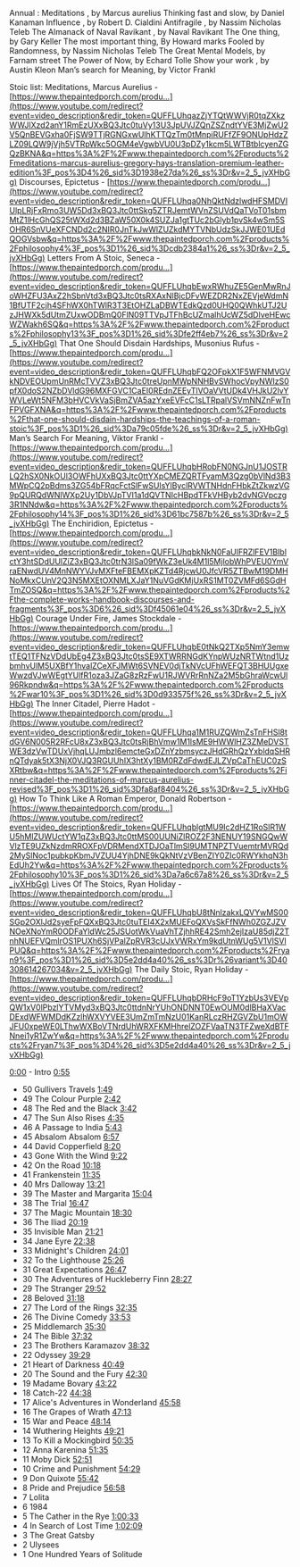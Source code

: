 Annual :
Meditations , by Marcus aurelius 
Thinking fast and slow, by Daniel Kanaman 
Influence , by Robert D. Cialdini
Antifragile , by Nassim Nicholas Teleb
The Almanack of Naval Ravikant , by Naval Ravikant
The One thing, by Gary Keller
The most important thing, By Howard marks
Fooled by Randomness, by Nassim Nicholas Teleb
The Great Mental Models, by Farnam street
The Power of Now, by Echard Tolle
Show your work , by Austin Kleon 
Man’s search for Meaning, by Victor Frankl


Stoic list:
Meditations, Marcus Aurelius - [https://www.thepaintedporch.com/produ...](https://www.youtube.com/redirect?event=video_description&redir_token=QUFFLUhqazZjYTQtWWVjR0tqZXkzWWJlXzd2anY1RmEzUXxBQ3Jtc0tuVy13U3JpUVJZQnZSZndtYVE3MjZwU2V5QnBEVGxha0FjSW9TTjRGNGxwUlhKTTQzTm0tMnpiRUFfZF9ONUpHdzZLZ09LQW9jVjh5VTRpWkc5OGM4eVgwbVU0U3pDZy1kcm5LWTBtblcyenZGQzBKNA&q=https%3A%2F%2Fwww.thepaintedporch.com%2Fproducts%2Fmeditations-marcus-aurelius-gregory-hays-translation-premium-leather-edition%3F_pos%3D4%26_sid%3D1938e27da%26_ss%3Dr&v=2_5_jvXHbGg) Discourses, Epictetus - [https://www.thepaintedporch.com/produ...](https://www.youtube.com/redirect?event=video_description&redir_token=QUFFLUhqa0NhQktNdzlwdHFSMDVIUlpLRjFxRmo3UW5Dd3xBQ3Jtc0ttSkg5ZTRJemtWVnZSUVdQaTVoT01sbmMtZ1lHcGhQS25tWXd2d3BZaW50X0k4SUZJa1gtTUc2bGlyb1pvSk4wSm5SOHR6SnVUeXFCNDd2c2NIR0JnTkJwWlZUZkdMYTVNbUdzSkJJWE01UEdQOGVsbw&q=https%3A%2F%2Fwww.thepaintedporch.com%2Fproducts%2Fphilosophy4%3F_pos%3D1%26_sid%3Dcdb2384a1%26_ss%3Dr&v=2_5_jvXHbGg) Letters From A Stoic, Seneca - [https://www.thepaintedporch.com/produ...](https://www.youtube.com/redirect?event=video_description&redir_token=QUFFLUhqbEwxRWhuZE5GenMwRnJoWHZFU3AxZ2hSbnVtd3xBQ3Jtc0tsRXAxNlBjcDFvWEZDR2NxZEVjeWdmN1BfUTF2cjh4SFhWX0hTWlR3T3EtOHZLaDBWTEdkQzd0UHQ0QWhkUTJ2UzJHWXk5dUtmZUxwODBmQ0FlN09TTVpJTFhBcUZmalhUcWZ5dDlveHEwcWZWakh6SQ&q=https%3A%2F%2Fwww.thepaintedporch.com%2Fproducts%2Fphilosophy13%3F_pos%3D1%26_sid%3Dfe2ff4eb7%26_ss%3Dr&v=2_5_jvXHbGg) That One Should Disdain Hardships, Musonius Rufus - [https://www.thepaintedporch.com/produ...](https://www.youtube.com/redirect?event=video_description&redir_token=QUFFLUhqbFQ2OFpkX1F5WFNMVGVkNDVEOUpmUnRMcTVVZ3xBQ3Jtc0treUpnMWpNNHBvSWhocVpyNWIzS0pfX0doS2NZbDVldG96MXFGVC1CaEI0REdnZEEyTlVOaVVtUDk4VHJkU2lvYWVLeWt5NFM3bHVCVkVaSjBmZVA5azYxeEVFcC1sLTRpalVSVmNNZnFwTnFPVGFXNA&q=https%3A%2F%2Fwww.thepaintedporch.com%2Fproducts%2Fthat-one-should-disdain-hardships-the-teachings-of-a-roman-stoic%3F_pos%3D1%26_sid%3Da79c05fde%26_ss%3Dr&v=2_5_jvXHbGg) Man’s Search For Meaning, Viktor Frankl - [https://www.thepaintedporch.com/produ...](https://www.youtube.com/redirect?event=video_description&redir_token=QUFFLUhqbHRobFN0NGJnU1JOSTRLQ2hSX0NkOUl3OWFhUXxBQ3Jtc0ttYXpCMEZQRTFvamM3Qzg0bVlNd3B3MWpCQ2pBdms3ZG54bFRqcFctSlFwSUlsYlByclRVWTNHdnFHbkZtZkwzVG9pQURQdWNlWXp2Uy1DbVJpTVI1a1dQVTNIcHBpdTFkVHByb2dvNGVpczg3R1NNdw&q=https%3A%2F%2Fwww.thepaintedporch.com%2Fproducts%2Fphilosophy14%3F_pos%3D1%26_sid%3D61bc7587b%26_ss%3Dr&v=2_5_jvXHbGg) The Enchiridion, Epictetus - [https://www.thepaintedporch.com/produ...](https://www.youtube.com/redirect?event=video_description&redir_token=QUFFLUhqbkNkN0FaUlFRZlFEV1BIblctY3htSDdUUlZiZ3xBQ3Jtc0trN3lSa09fWkZ3eUk4M1l5MjlobWhPVEU0YmVraENwdUV4MnNWYVJvMXFteFBEMXpKZTd4RjcwU0JfcVR5ZTBwM19DMHNoMkxCUnV2Q3N5MXEtOXNMLXJaY1NuVGdKMjUxRS1MT0ZVMFd6SGdHTmZOSQ&q=https%3A%2F%2Fwww.thepaintedporch.com%2Fproducts%2Fthe-complete-works-handbook-discourses-and-fragments%3F_pos%3D6%26_sid%3Df45061e04%26_ss%3Dr&v=2_5_jvXHbGg) Courage Under Fire, James Stockdale - [https://www.thepaintedporch.com/produ...](https://www.youtube.com/redirect?event=video_description&redir_token=QUFFLUhqbE0tNkQ2TXp5NmY3emwtTEQ1TFNzVDdUbEg4Z3xBQ3Jtc0tsSE9XTWRRNGdKYnpWUzNRTWtnd1UzbmhvUlM5UXBfY1hvalZCeXFJMWt6SVNEV0djTkNVcUFhWEFQT3BHUUgxeWwzdVJwWEgtYUlfR1oza3JZaG8zRzFwU1RJWVRrRnNZa2M5bGhraWcwUl96Rkpndw&q=https%3A%2F%2Fwww.thepaintedporch.com%2Fproducts%2Fwar10%3F_pos%3D1%26_sid%3D0d933575f%26_ss%3Dr&v=2_5_jvXHbGg) The Inner Citadel, Pierre Hadot - [https://www.thepaintedporch.com/produ...](https://www.youtube.com/redirect?event=video_description&redir_token=QUFFLUhqa1M1RUZQWmZsTnFHSl8tdGV6N005R2RFcU8xZ3xBQ3Jtc0tsRjBhVmw1M1lsME9HWWlHZ3ZMeDVSTWE3dzVwTDUxVjhqLUJmbzl6emcteGxDZnYzbmsyczJHdGRhQzYxbldqSHRnQTdyak5tX3NjX0VJQ3RGUUhIX3htXy1BM0RZdFdwdEJLZVpCaThEUC0zSXRtbw&q=https%3A%2F%2Fwww.thepaintedporch.com%2Fproducts%2Finner-citadel-the-meditations-of-marcus-aurelius-revised%3F_pos%3D1%26_sid%3Dfa8af8404%26_ss%3Dr&v=2_5_jvXHbGg) How To Think Like A Roman Emperor, Donald Robertson - [https://www.thepaintedporch.com/produ...](https://www.youtube.com/redirect?event=video_description&redir_token=QUFFLUhqblgtMU9Ic2dHZ1RoSlR1WU5hMlZUWUctYW1qZ3xBQ3Jtc0ttMS00UUNiZlROZ2F3NENUY19SNGQwWVlzTE9UZkNzdmRROXFpVDRMendXTDJOaTlmSl9UMTNPZTVuemtrMVRQd2MySlNoc1pubkpKbmJVZUU4YjhDNE9kQkNtVzVBenZIY0ZIc0RWYkhqN3hEdUh2Yw&q=https%3A%2F%2Fwww.thepaintedporch.com%2Fproducts%2Fphilosophy10%3F_pos%3D1%26_sid%3Da7a6c67a8%26_ss%3Dr&v=2_5_jvXHbGg) Lives Of The Stoics, Ryan Holiday - [https://www.thepaintedporch.com/produ...](https://www.youtube.com/redirect?event=video_description&redir_token=QUFFLUhqbU8tNnlzakxLQVYwMS00SGp2OXlJd2syeFpFQXxBQ3Jtc0tuTEI4X2xMUEFoQXVsSkFfNWh0ZGZJZVNOeXNoYmR0ODFaYldWc25JSUotWkVuaVhTZjhhRE42Smh2ejIzaU85djZ2TnhNUEFVQmlrOS1PUXh6SjVPalZpRVR3cUJxVWRxYm9kdUtnWUg5V1VlSVlPUQ&q=https%3A%2F%2Fwww.thepaintedporch.com%2Fproducts%2Fryan9%3F_pos%3D1%26_sid%3D5e2dd4a40%26_ss%3Dr%26variant%3D40308614267034&v=2_5_jvXHbGg) The Daily Stoic, Ryan Holiday - [https://www.thepaintedporch.com/produ...](https://www.youtube.com/redirect?event=video_description&redir_token=QUFFLUhqbDRHcF9oT1YzbUs3VEVpQW1xV0lPbzlYTVMyd3xBQ3Jtc0ttdnNrYUhONDNNT0EwOUM0dlBHaXVacDExdWFWMDdKZzlhWXVYVEE3UmZmTmNzU01KanRLczRHZGVZbU1mOWJFU0xpeWE0LThwWXBoVTNrdUhWRXFKMHhrelZOZFVaaTN3TFZweXdBTFNnei1yR1ZwYw&q=https%3A%2F%2Fwww.thepaintedporch.com%2Fproducts%2Fryan7%3F_pos%3D4%26_sid%3D5e2dd4a40%26_ss%3Dr&v=2_5_jvXHbGg)


[0:00](https://www.youtube.com/watch?v=_oBBWcGY3xY&t=0s) - Intro [0:55](https://www.youtube.com/watch?v=_oBBWcGY3xY&t=55s) 
- 50 Gullivers Travels [1:49](https://www.youtube.com/watch?v=_oBBWcGY3xY&t=109s) 
- 49 The Colour Purple [2:42](https://www.youtube.com/watch?v=_oBBWcGY3xY&t=162s) 
- 48 The Red and the Black [3:42](https://www.youtube.com/watch?v=_oBBWcGY3xY&t=222s) 
- 47 The Sun Also Rises [4:35](https://www.youtube.com/watch?v=_oBBWcGY3xY&t=275s) 
- 46 A Passage to India [5:43](https://www.youtube.com/watch?v=_oBBWcGY3xY&t=343s) 
- 45 Absalom Absalom [6:57](https://www.youtube.com/watch?v=_oBBWcGY3xY&t=417s) 
- 44 David Copperfield [8:20](https://www.youtube.com/watch?v=_oBBWcGY3xY&t=500s) 
- 43 Gone With the Wind [9:22](https://www.youtube.com/watch?v=_oBBWcGY3xY&t=562s) 
- 42 On the Road [10:18](https://www.youtube.com/watch?v=_oBBWcGY3xY&t=618s) 
- 41 Frankenstein [11:35](https://www.youtube.com/watch?v=_oBBWcGY3xY&t=695s) 
- 40 Mrs Dalloway [13:21](https://www.youtube.com/watch?v=_oBBWcGY3xY&t=801s) 
- 39 The Master and Margarita [15:04](https://www.youtube.com/watch?v=_oBBWcGY3xY&t=904s) 
- 38 The Trial [16:47](https://www.youtube.com/watch?v=_oBBWcGY3xY&t=1007s) 
- 37 The Magic Mountain [18:30](https://www.youtube.com/watch?v=_oBBWcGY3xY&t=1110s) 
- 36 The Iliad [20:19](https://www.youtube.com/watch?v=_oBBWcGY3xY&t=1219s) 
- 35 Invisible Man [21:21](https://www.youtube.com/watch?v=_oBBWcGY3xY&t=1281s) 
- 34 Jane Eyre [22:38](https://www.youtube.com/watch?v=_oBBWcGY3xY&t=1358s) 
- 33 Midnight's Children [24:01](https://www.youtube.com/watch?v=_oBBWcGY3xY&t=1441s) 
- 32 To the Lighthouse [25:26](https://www.youtube.com/watch?v=_oBBWcGY3xY&t=1526s) 
- 31 Great Expectations [26:47](https://www.youtube.com/watch?v=_oBBWcGY3xY&t=1607s) 
- 30 The Adventures of Huckleberry Finn [28:27](https://www.youtube.com/watch?v=_oBBWcGY3xY&t=1707s) 
- 29 The Stranger [29:52](https://www.youtube.com/watch?v=_oBBWcGY3xY&t=1792s) 
- 28 Beloved [31:18](https://www.youtube.com/watch?v=_oBBWcGY3xY&t=1878s) 
- 27 The Lord of the Rings [32:35](https://www.youtube.com/watch?v=_oBBWcGY3xY&t=1955s) 
- 26 The Divine Comedy [33:53](https://www.youtube.com/watch?v=_oBBWcGY3xY&t=2033s) 
- 25 Middlemarch [35:30](https://www.youtube.com/watch?v=_oBBWcGY3xY&t=2130s) 
- 24 The Bible [37:32](https://www.youtube.com/watch?v=_oBBWcGY3xY&t=2252s) 
- 23 The Brothers Karamazov [38:32](https://www.youtube.com/watch?v=_oBBWcGY3xY&t=2312s) 
- 22 Odyssey [39:29](https://www.youtube.com/watch?v=_oBBWcGY3xY&t=2369s) 
- 21 Heart of Darkness [40:49](https://www.youtube.com/watch?v=_oBBWcGY3xY&t=2449s) 
- 20 The Sound and the Fury [42:30](https://www.youtube.com/watch?v=_oBBWcGY3xY&t=2550s) 
- 19 Madame Bovary [43:22](https://www.youtube.com/watch?v=_oBBWcGY3xY&t=2602s) 
- 18 Catch-22 [44:38](https://www.youtube.com/watch?v=_oBBWcGY3xY&t=2678s) 
- 17 Alice's Adventures in Wonderland [45:58](https://www.youtube.com/watch?v=_oBBWcGY3xY&t=2758s) 
- 16 The Grapes of Wrath [47:13](https://www.youtube.com/watch?v=_oBBWcGY3xY&t=2833s) 
- 15 War and Peace [48:14](https://www.youtube.com/watch?v=_oBBWcGY3xY&t=2894s) 
- 14 Wuthering Heights [49:21](https://www.youtube.com/watch?v=_oBBWcGY3xY&t=2961s) 
- 13 To Kill a Mockingbird [50:35](https://www.youtube.com/watch?v=_oBBWcGY3xY&t=3035s) 
- 12 Anna Karenina [51:35](https://www.youtube.com/watch?v=_oBBWcGY3xY&t=3095s) 
- 11 Moby Dick [52:51](https://www.youtube.com/watch?v=_oBBWcGY3xY&t=3171s) 
- 10 Crime and Punishment [54:29](https://www.youtube.com/watch?v=_oBBWcGY3xY&t=3269s) 
- 9 Don Quixote [55:42](https://www.youtube.com/watch?v=_oBBWcGY3xY&t=3342s) 
- 8 Pride and Prejudice [56:58](https://www.youtube.com/watch?v=_oBBWcGY3xY&t=3418s) 
- 7 Lolita 
- 6 1984
- 5 The Cather in the Rye [1:00:33](https://www.youtube.com/watch?v=_oBBWcGY3xY&t=3633s) 
- 4 In Search of Lost Time [1:02:09](https://www.youtube.com/watch?v=_oBBWcGY3xY&t=3729s) 
- 3 The Great Gatsby 
- 2 Ulysees 
- 1 One Hundred Years of Solitude